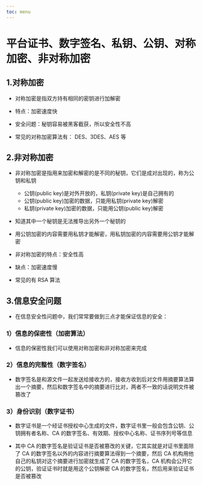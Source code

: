 ```yaml
---
toc: menu
---
```


# 平台证书、数字签名、私钥、公钥、对称加密、非对称加密

## 1.对称加密

- 对称加密是指双方持有相同的密钥进行加解密

- 特点：加密速度快

- 安全问题：秘钥容易被黑客截获，所以安全性不高

- 常见的对称加密算法有： DES、3DES、AES 等

## 2.非对称加密

- 非对称加密是指用来加密和解密的是不同的秘钥，它们是成对出现的，称为公钥和私钥

  - 公钥(public key)是对外开放的，私钥(private key)是自己拥有的
  - 公钥(public key)加密的数据，只能用私钥(private key)解密
  - 私钥(private key)加密的数据，只能用公钥(public key)解密

- 知道其中一个秘钥是无法推导出另外一个秘钥的

- 用公钥加密的内容需要用私钥才能解密，用私钥加密的内容需要用公钥才能解密

- 非对称加密的特点：安全性高

- 缺点：加密速度慢

- 常见的有 RSA 算法

## 3.信息安全问题

- 在信息安全性问题中，我们常常要做到三点才能保证信息的安全：

### 1）信息的保密性（加密算法）

- 信息的保密性我们可以使用对称加密和非对称加密来完成

### 2）信息的完整性（数字签名）

- 数字签名是和源文件一起发送给接收方的，接收方收到后对文件用摘要算法算出一个摘要，然后和数字签名中的摘要进行比对，两者不一致的话说明文件被篡改了

### 3）身份识别（数字证书）

- 数字证书是一个经证书授权中心生成的文件，数字证书里一般会包含公钥、公钥拥有者名称、CA 的数字签名、有效期、授权中心名称、证书序列号等信息

- 其中 CA 的数字签名是验证证书是否被篡改的关键，它其实就是对证书里面除了 CA 的数字签名以外的内容进行摘要算法得到一个摘要，然后 CA 机构用他自己的私钥对这个摘要进行加密就生成了 CA 的数字签名，CA 机构会公开它的公钥，验证证书时就是用这个公钥解密 CA 的数字签名，然后用来验证证书是否被篡改
